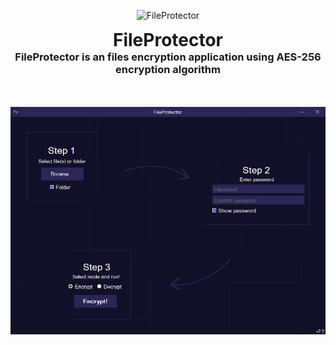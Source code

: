 <p align="center">
  <img alt="FileProtector" src="FileProtector/icon.ico" width="192" height="192">
</p>

<h1 align="center" style="margin: 0; padding: 0;">FileProtector</h1>
<h3 align="center" style="margin: 0; padding: 0;">FileProtector is an files encryption application using AES-256 encryption algorithm</h3>

<div align="center" style="margin-top: 50px;">
    <img alt="Screenshot" src=".screenshots/screenshot1.png">
</div>